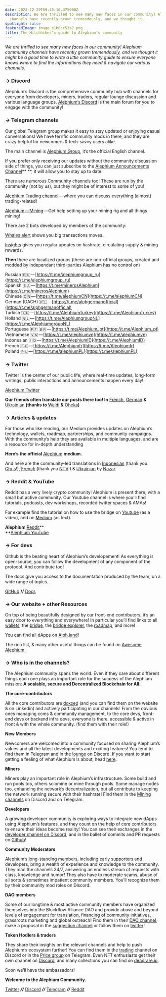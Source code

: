 ```yaml
---
date: 2023-12-29T09:40:10.375000Z
description: We are thrilled to see many new faces in our community! Alephium community
  channels have recently grown tremendously, and we thought it…
spotlight: false
featuredImage: image_b1b0cc53a2.png
title: The Hitchhiker’s guide to Alephium’s community
---
```


_We are thrilled to see many new faces in our community! Alephium community channels have recently grown tremendously, and we thought it might be a good time to write a little community guide to ensure everyone knows where to find the informations they need & navigate our various channels._

### → Discord

Alephium’s Discord is the comprehensive community hub with channels for everyone from developers, miners, traders, regular lounge discussion and various language groups. [Alephium’s Discord](/discord) is the main forum for you to engage with the community!

### → Telegram channels

Our global Telegram group makes it easy to stay updated or enjoying casual conversations! We have terrific community mods in there, and they are crazy helpful for newcomers & tech-savvy users alike.

The main channel is [Alephium Group](https://t.me/alephiumgroup), it’s the official English channel.

If you prefer only receiving our updates without the community discussion side of things, you can just subscribe to the [Alephium Announcements Channel](https://t.me/Alephium_Announcement)\*\* \*\*, it will allow you to stay up to date.

There are numerous Community channels too! These are run by the community (not by us), but they might be of interest to some of you!

[Alephium Trading channel](https://t.me/alephium_trading) — where you can discuss everything (almost) trading-related!

[Alephium — Mining](https://t.me/alephium_mining) — Get help setting up your mining rig and all things mining!

There are 2 bots developed by members of the community:

[Whales alert](https://t.me/alphwhalesalert) shows you big transactions moves.

[Insights](https://t.me/alephiumin) gives you regular updates on hashrate, circulating supply & mining rewards.

**Then** there are localized groups (these are non-official groups, created and modded by independant third-parties Alephium has no control on)

Russian 🇷🇺 — [https://t.me/alephiumgroup_ru](https://t.me/alephiumgroup_ru)  
Spanish 🇪🇦 — [https://t.me/minerosAlephium](https://t.me/minerosAlephium)  
Chinese 🇨🇳 — [https://t.me/alephiumCN](https://t.me/alephiumCN)  
German (DACH) 🇩🇪 — [https://t.me/alphgermanofficial](https://t.me/alphgermanofficial)  
Turkish 🇹🇷 — [https://t.me/AlephiumTurkey](https://t.me/AlephiumTurkey)  
Holland 🇳🇱 — [https://t.me/AlephiumgroupNL](https://t.me/AlephiumgroupNL)  
Portuguese 🇵🇹 🇧🇷 — [https://t.me/Alephium_pt](https://t.me/Alephium_pt)  
Vietnamese 🇻🇳 — [https://t.me/alephiumvn](https://t.me/alephiumvn)  
Indonesian 🇮🇩 — [https://t.me/AlephiumID](https://t.me/AlephiumID)  
French 🇫🇷 — [https://t.me/Alephiumfr](https://t.me/Alephiumfr)  
Poland 🇵🇱 — [https://t.me/alephiumPL](https://t.me/alephiumPL)

### → Twitter

Twitter is the center of our public life, where real-time updates, long-form writings, public interactions and announcements happen every day!

[Alephium Twitter](https://twitter.com/nymproject)

**Our friends often translate our posts there too! In** [French](https://twitter.com/Alephiumfr)**,** [German](https://twitter.com/Alephiumde) **&** [Ukrainian](https://twitter.com/Alephiumua) **(thanks to** [Waldi](/news/post/community-highlight-6-waldi-zkit-beats-37af1f6df3b8?source=your_stories_page-------------------------------------) **&** [Oheka](/news/post/community-highlight-7-oheka-13d8b4ae025e?source=your_stories_page-------------------------------------)**)**

### → Articles & updates

For those who like reading, our Medium provides updates on Alephium’s technology, wallets, roadmap, partnerships, and community campaigns. With the community’s help they are available in multiple languages, and are a resource for in-depth understanding

**Here’s the official** [Alephium](https://medium.com/@alephium) **medium.**

And here are the community-led translations in [Indonesian](https://medium.com/@Alph-Indonesia) (thank you [Chris](/news/post/community-highlight-15-yulius-aka-chris45-036ae41a8037)!), [French](https://medium.com/alephiumfr) (thank you [NTV](/news/post/builders-highlight-4-no-trust-verify-9ea495ca826f)!) & [Ukrainian](https://discord.com/channels/747741246667227157/747998352842686545/1190685377321771078) by [Nazar](https://twitter.com/ustyianskyi).

### → Reddit & YouTube

Reddit has a very lively crypto community! Alephium is present there, with a small but active community. Our Youtube channel is where you’ll find tutorials, podcasts, dev workshops, recorded twitter spaces & AMAs!

For example find the tutorial on how to use the bridge on [Youtube](https://www.youtube.com/watch?v=xoYVzbwBAjg) (as a video), and on [Medium](/news/post/alephiumalephium-bridge-the-tutorial-28e7b92b339a?source=user_profile---------7----------------------------) (as text).

**Alephium** [Reddit](https://www.reddit.com/r/Alephium/)\*\*  
\*\*[Alephium YouTube](https://www.youtube.com/@alephium)

### → For devs

Github is the beating heart of Alephium’s developement! As everything is open-source, you can follow the development of any component of the protocol. And contribute too!

The docs give you access to the documentation produced by the team, on a wide range of topics.

[GitHub](https://github.com/alephium) **//** [Docs](https://docs.alephium.org)

### → Our website + other Resources

On top of being beautifully designed by our front-end contributors, it’s an easy door to everything and everywhere! In particular you’ll find links to all [wallets](/wallets), the [bridge](https://bridge.alephium.org/), the [bridge explorer](https://explorer.bridge.alephium.org/), the [roadmap](/roadmap), and more!

You can find all dApps on [Alph.land](http://Alph.land)!

The rich list, & many other useful things can be found on [Awesome Alephium](https://github.com/alephium/awesome-alephium).

### → Who is in the channels?

The Alephium community spans the world. Even if they care about different things each one plays an important role for the success of the Alephium mission: **A scalable, secure and Decentralized Blockchain for All.**

**The core-contributors**

All the core contributors are [doxxed](/news/post/alephium-contributors-f35eeaeaf0a0) (and you can find them on the website & on Linkedin) and actively participating in our channels! From the obvious ones managing coms & community management, to the core devs, front-end devs or backend infra devs, everyone is there, accessible & active in front & with the whole community. (find them with their role!)

**New Members**

Newcomers are welcomed into a community focused on sharing Alephium’s values and all the latest developments and exciting features! You tend to find them in Telegram and in the [lounge](https://discord.com/channels/747741246667227157/747998352842686545) on Discord. If you want to start getting a feeling of what Alephium is about, head [here](https://x.com/alephium/status/1726249933374959943?s=20).

**Miners**

Miners play an important role in Alephium’s infrastructure. Some build and run pools too, others solomine or mine through pools. Some manage nodes too, enhancing the network’s decentralization, but all contribute to keeping the network running secure with their hashrate! Find them in the [Mining channels](https://discord.com/channels/747741246667227157/887695304453939210) on Discord and on Telegram.

**Developers**

A growing developer community is exploring ways to integrate new dApps using Alephium’s features, and they count on the help of core contributors to ensure their ideas become reality! You can see their exchanges in the [developer channel on Discord](https://discord.com/channels/747741246667227157/948144672402972682), and in the ballet of commits and PR requests on [Github](https://github.com/orgs/alephium/repositories)!

**Community Moderators**

Alephium’s long-standing members, including early supporters and developers, bring a wealth of experience and knowledge to the community. They man the channels 24/7, answering an endless stream of requests with class, knowledge and humor! They also have to moderate scams, abuse of all sorts & sometimes impatient community members. You’ll recognize them by their community mod roles on Discord.

**DAO members**

Some of our longtime & most active community members have organized themselves into the Blockflow Alliance DAO and provide above and beyond levels of engagement for translation, financing of community initiatives, grassroots marketing and global outreach! Find them in their [DAO channel](https://discord.com/channels/747741246667227157/1156214551939919962), make a proposal in the [suggestion channel](https://discord.com/channels/747741246667227157/1156240220530938017) or follow them on [twitter](https://twitter.com/Blockflow_DAO)!

**Token Hodlers & traders**

They share their insights on the relevant channels and help to push Alephium’s ecosystem further! You can find them in the [trading](https://discord.com/channels/747741246667227157/928953661818826752) channel on Discord or in the [Price group](https://t.me/alephium_trading) on Telegram. Even NFT enthusiasts get their own channel on [Discord](https://discord.com/channels/747741246667227157/1169958660320022569), and many collections you can find on [deadrare.io](http://deadrare.io).

Soon we’ll have the ambassadors!

**Welcome to the Alephium Community.**

[Twitter](https://twitter.com/alephium) **_//_** [Discord](/discord) **_//_** [Telegram](https://t.me/alephiumgroup) **_//_** [Reddit](https://www.reddit.com/r/Alephium/)
